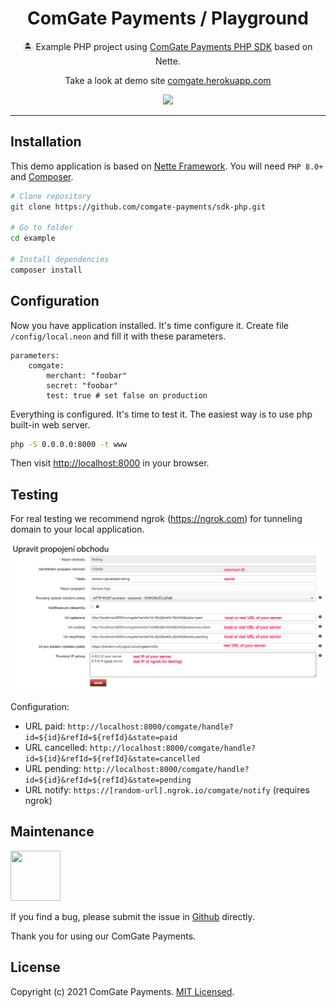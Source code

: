 <h1 align=center>ComGate Payments / Playground</h1>

<p align=center>
   🏝 Example PHP project using <a href="https://github.com/comgate-payments/sdk-php">ComGate Payments PHP SDK</a> based on Nette.
</p>
<p align=center>
    Take a look at demo site <a href="https://comgate.herokuapp.com">comgate.herokuapp.com</a>
</p>
<p align=center>
    <a href="https://github.com/comgate-payments/sdk-php/actions"><img src="https://badgen.net/github/checks/comgate-payments/sdk-php"></a>
</p>

-----

## Installation

This demo application is based on [Nette Framework](https://nette.org). You will need `PHP 8.0+` and [Composer](https://getcomposer.org/).

```bash
# Clone repository
git clone https://github.com/comgate-payments/sdk-php.git

# Go to folder
cd example

# Install dependencies
composer install
```

## Configuration

Now you have application installed. It's time configure it. Create file `/config/local.neon` and fill it with these parameters.

```neon
parameters:
	comgate:
		merchant: "foobar"
		secret: "foobar"
		test: true # set false on production
```

Everything is configured. It's time to test it. The easiest way is to use php built-in web server.

```bash
php -S 0.0.0.0:8000 -t www
```

Then visit [http://localhost:8000](http://localhost:8000) in your browser.

## Testing

For real testing we recommend ngrok (https://ngrok.com) for tunneling domain to your local application.

![](.docs/comgate-portal.png)

Configuration:

- URL paid: `http://localhost:8000/comgate/handle?id=${id}&refId=${refId}&state=paid`
- URL cancelled: `http://localhost:8000/comgate/handle?id=${id}&refId=${refId}&state=cancelled`
- URL pending: `http://localhost:8000/comgate/handle?id=${id}&refId=${refId}&state=pending`
- URL notify: `https://[random-url].ngrok.io/comgate/notify` (requires ngrok)

## Maintenance

<a href="https://github.com/f3l1x">
    <img width="80" height="80" src="https://avatars.githubusercontent.com/f3l1x">
</a>

If you find a bug, please submit the issue in [Github](https://github.com/comgate-payments/playground/issues) directly.

Thank you for using our ComGate Payments.

## License

Copyright (c) 2021 ComGate Payments. [MIT Licensed](LICENSE).
